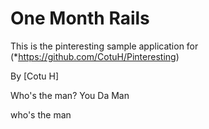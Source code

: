 # One Month Rails

This is the pinteresting sample application for (*https://github.com/CotuH/Pinteresting)

By [Cotu H]

Who's the man?
You Da Man

who's the man